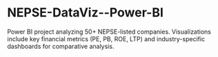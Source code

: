 # NEPSE-DataViz--Power-BI
Power BI project analyzing 50+ NEPSE-listed companies. Visualizations include key financial metrics (PE, PB, ROE, LTP) and industry-specific dashboards for comparative analysis.
